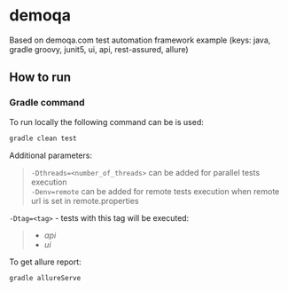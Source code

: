 
# <a name="demoqa">demoqa</a>
Based on demoqa.com test automation framework example (keys: java, gradle groovy, junit5, ui, api, rest-assured, allure)


## <a name="HowToRun">How to run</a>

### <a name="GradleCommand">Gradle command</a>

To run locally the following command can be is used:

```bash
gradle clean test
```

Additional parameters:
> `-Dthreads=<number_of_threads>` can be added for parallel tests execution\
> `-Denv=remote` can be added for remote tests execution when remote url is set in remote.properties

`-Dtag=<tag>` - tests with this tag will be executed:
>- *api*
>- *ui*


 To get allure report:
```bash
gradle allureServe
```